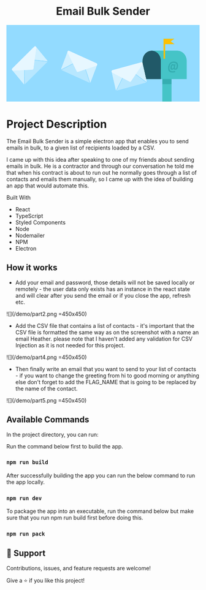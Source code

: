 <h1 align="center">Email Bulk Sender</h1>

<img src="./demo/email.png" width="800" height="200">

# Project Description

The Email Bulk Sender is a simple electron app that enables you to send emails in bulk, to a given list of recipients loaded by a CSV.

I came up with this idea after speaking to one of my friends about sending emails in bulk. He is a contractor and through our conversation he told me that when his contract is about to run out he normally goes through a list of contacts and emails them manually, so I came up with the idea of building an app that would automate this. 

Built With
- React 
- TypeScript
- Styled Components
- Node
- Nodemailer
- NPM
- Electron

## How it works

- Add your email and password, those details will not be saved locally or remotely - the user data only exists has an instance in the react state and will clear after you send the email or if you close the app, refresh etc.

![](/demo/part2.png =450x450)

- Add the CSV file that contains a list of contacts - it's important that the CSV file is formatted the same way as on the screenshot with a name an email Heather. please note that I haven't added any validation for CSV Injection as it is not needed for this project.

![](/demo/part4.png =450x450)

- Then finally write an email that you want to send to your list of contacts - if you want to change the greeting from hi to good morning or anything else don't forget to add the FLAG_NAME that is going to be replaced by the name of the contact.

![](/demo/part5.png =450x450)

## Available Commands

In the project directory, you can run:

Run the command below first to build the app.
### `npm run build`

After successfully building the app you can run the below command to run the app locally.
### `npm run dev`

To package the app into an executable, run the command below but make sure that you run npm run build first before doing this.
### `npm run pack`

## 🤝 Support

Contributions, issues, and feature requests are welcome!

Give a ⭐️ if you like this project!
